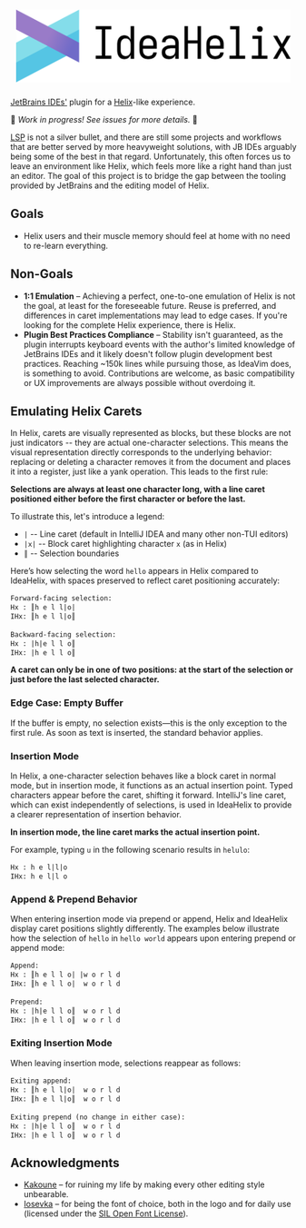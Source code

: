 <div align="center">
<h1>
<picture>
  <source media="(prefers-color-scheme: dark)" srcset="ideahelix_dark.svg">
  <source media="(prefers-color-scheme: light)" srcset="ideahelix_light.svg">
  <img alt="IdeaHelix" height="128" src="ideahelix_light.svg">
</picture>
</h1>
</div>

[JetBrains IDEs'](https://www.jetbrains.com/ides/) plugin for a
[Helix](https://helix-editor.com)-like experience.

🚧 _Work in progress! See issues for more details._ 🚧

[LSP](https://github.com/microsoft/language-server-protocol) is not a silver bullet, and
there are still some projects and workflows that are better served by more heavyweight
solutions, with JB IDEs arguably being some of the best in that regard. Unfortunately,
this often forces us to leave an environment like Helix, which feels more like a right
hand than just an editor. The goal of this project is to bridge the gap between the
tooling provided by JetBrains and the editing model of Helix.

## Goals
- Helix users and their muscle memory should feel at home with no need to re-learn
  everything.

## Non-Goals
- **1:1 Emulation** – Achieving a perfect, one-to-one emulation of Helix is not the
  goal, at least for the foreseeable future. Reuse is preferred, and differences in
  caret implementations may lead to edge cases.  If you're looking for the complete Helix
  experience, there is Helix.
- **Plugin Best Practices Compliance** – Stability isn't guaranteed, as the plugin
  interrupts keyboard events with the author's limited knowledge of JetBrains IDEs and
  it likely doesn't follow plugin development best practices. Reaching ~150k lines while
  pursuing those, as IdeaVim does, is something to avoid. Contributions are welcome, as
  basic compatibility or UX improvements are always possible without overdoing it.

## Emulating Helix Carets

In Helix, carets are visually represented as blocks, but these blocks are not
just indicators -- they are actual one-character selections. This means the visual
representation directly corresponds to the underlying behavior: replacing or deleting a
character removes it from the document and places it into a register, just like a yank
operation. This leads to the first rule:

**Selections are always at least one character long, with a line caret positioned either
before the first character or before the last.**

To illustrate this, let's introduce a legend:

- `|` -- Line caret (default in IntelliJ IDEA and many other non-TUI editors)
- `|x|` -- Block caret highlighting character `x` (as in Helix)
- `║` -- Selection boundaries

Here’s how selecting the word `hello` appears in Helix compared to IdeaHelix, with spaces
preserved to reflect caret positioning accurately:

```
Forward-facing selection:
Hx : ║h e l l|o|
IHx: ║h e l l|o║

Backward-facing selection:
Hx : |h|e l l o║
IHx: |h e l l o║
```

**A caret can only be in one of two positions: at the start of the selection or just
before the last selected character.**

### Edge Case: Empty Buffer

If the buffer is empty, no selection exists—this is the only exception to the first rule.
As soon as text is inserted, the standard behavior applies.

### Insertion Mode

In Helix, a one-character selection behaves like a block caret in normal mode, but in
insertion mode, it functions as an actual insertion point. Typed characters appear before
the caret, shifting it forward. IntelliJ's line caret, which can exist independently
of selections, is used in IdeaHelix to provide a clearer representation of insertion
behavior.

**In insertion mode, the line caret marks the actual insertion point.**

For example, typing `u` in the following scenario results in `helulo`:

```
Hx : h e l|l|o
IHx: h e l|l o
```

### Append & Prepend Behavior

When entering insertion mode via prepend or append, Helix and IdeaHelix display caret
positions slightly differently. The examples below illustrate how the selection of `hello`
in `hello world` appears upon entering prepend or append mode:

```
Append:
Hx : ║h e l l o| |w o r l d
IHx: ║h e l l o|  w o r l d

Prepend:
Hx : |h|e l l o║  w o r l d
IHx: |h e l l o║  w o r l d
```

### Exiting Insertion Mode

When leaving insertion mode, selections reappear as follows:

```
Exiting append:
Hx : ║h e l l|o|  w o r l d
IHx: ║h e l l|o║  w o r l d

Exiting prepend (no change in either case):
Hx : |h|e l l o║  w o r l d
IHx: |h e l l o║  w o r l d
```

## Acknowledgments
- [Kakoune](https://kakoune.org) – for ruining my life by making every other editing
  style unbearable.
- [Iosevka](https://typeof.net/Iosevka/) – for being the font of choice, both in the
  logo and for daily use (licensed under the
  [SIL Open Font License](https://opensource.org/licenses/OFL-1.1)).
